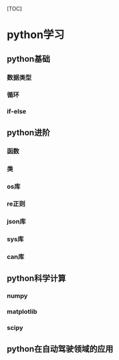 [TOC]
# python学习
## python基础
### 数据类型
### 循环
### if-else
## python进阶
### 函数
### 类
### os库
### re正则
### json库
### sys库
### can库
## python科学计算
### numpy
### matplotlib
### scipy

## python在自动驾驶领域的应用
